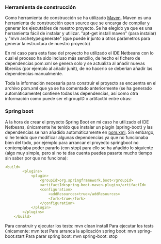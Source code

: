 ### Herramienta de construcción

Como herramienta de construcción se ha utilizado [Maven](https://maven.apache.org/). 
Maven es una herramienta de construcción open source que se encarga de compilar y generar los ejecutables de nuestro proyecto. 
Se ha elegido ya que es una herramienta fácil de instalar y utilizar. 
"apt-get install maven" (para instalar) y "mvn archetype:generate" (que puede ir junto a otros parámetros para generar la estructura de nuestro proyecto)

En mi caso para esta fase del proyecto he utilizado el IDE Netbeans con lo cual el proceso ha sido incluso más sencillo, de hecho el fichero de dependencias pom.xml se genera solo y se actualiza al añadir nuevas librerías (por ejemplo al añadir junit), de no hacerlo se deberían añadir las dependencias manualmente.

Toda la información necesaria para construir el proyecto se encuentra en el archivo pom.xml que ya se ha comentado anteriormente (se ha generado automáticamente) contiene todas las dependencias, así como otra información como puede ser el groupID o artifactId entre otras:


### Spring boot

A la hora de crear el proyecto Spring Boot en mi caso he utilizado el IDE Netbeans, únicamente he tenido que instalar un plugin (spring-boot) y las dependencias se han añadido automáticamente en [pom.xml](https://github.com/jesusrpII/Proyecto-IV/tree/master/imageCo/pom.xml).
Sin embargo, si he tenido que modificar algunas dependencias ya que no funcionaba bien del todo, por ejemplo para arrancar el proyecto springboot no contemplaba poder pararlo (con stop) para ello se ha añadido lo siguiente (algo muy simple, pero si no te das cuenta puedes pasarte mucho tiempo sin saber por que no funciona):

```yaml
<build>
		<plugins>
			<plugin>
				<groupId>org.springframework.boot</groupId>
				<artifactId>spring-boot-maven-plugin</artifactId>
                <configuration>
                    <addResources>true</addResources>
                    <fork>true</fork>
                </configuration>
			</plugin>
		</plugins>
	</build>
```

Para construir y ejecutar los tests: mvn clean install
Para ejecutar los tests únicamente: mvn test
Para arranca la aplicación spring boot: mvn spring-boot:start
Para parar spring boot: mvn spring-boot: stop




